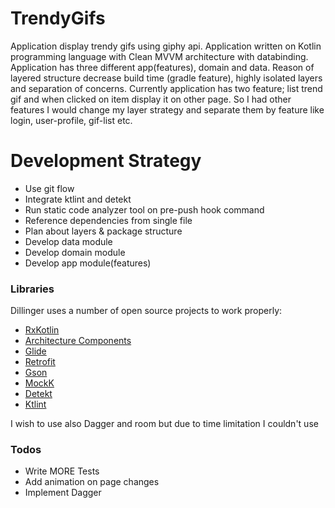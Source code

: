 # TrendyGifs

Application display trendy gifs using giphy api. Application written on Kotlin programming language with Clean MVVM architecture with databinding. Application has three different app(features), domain and data. Reason of layered structure decrease build time (gradle feature), highly isolated layers and separation of concerns. Currently application has two feature; list trend gif and when clicked on item display it on other page. So I had other features I would change my layer strategy and separate them by feature like login, user-profile, gif-list etc. 

# Development Strategy

  - Use git flow
  - Integrate ktlint and detekt
  - Run static code analyzer tool on pre-push hook command
  - Reference dependencies from single file
  - Plan about layers & package structure
  - Develop data module
  - Develop domain module
  - Develop app module(features)
  
### Libraries

Dillinger uses a number of open source projects to work properly:

* [RxKotlin](https://github.com/ReactiveX/RxKotlin)
* [Architecture Components](https://developer.android.com/jetpack)
* [Glide](https://github.com/bumptech/glide)
* [Retrofit](https://square.github.io/retrofit/)
* [Gson](https://github.com/google/gson)
* [MockK](https://mockk.io)
* [Detekt](https://github.com/arturbosch/detekt)
* [Ktlint](https://github.com/shyiko/ktlint)

I wish to use also Dagger and room  but due to time limitation I couldn't use

### Todos

 - Write MORE Tests
 - Add animation on page changes
 - Implement Dagger
